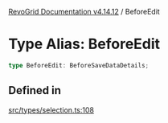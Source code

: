 [RevoGrid Documentation v4.14.12](README.md) / BeforeEdit

# Type Alias: BeforeEdit

```ts
type BeforeEdit: BeforeSaveDataDetails;
```

## Defined in

[src/types/selection.ts:108](https://github.com/revolist/revogrid/blob/ee1081dbd910f211c490863a4b642535e5dce01e/src/types/selection.ts#L108)
